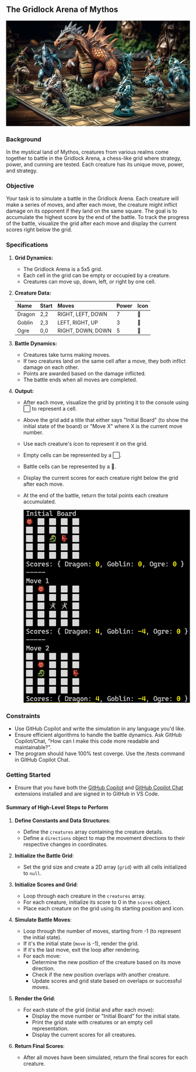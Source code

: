 ## The Gridlock Arena of Mythos

<picture>
   <img src="../../Images/mythos-arena-full.jpg" style="width: 830px" />
</picture>

### Background

In the mystical land of Mythos, creatures from various realms come together to battle in the Gridlock Arena, a chess-like grid where strategy, power, and cunning are tested. Each creature has its unique move, power, and strategy.

### Objective

Your task is to simulate a battle in the Gridlock Arena. Each creature will make a series of moves, and after each move, the creature might inflict damage on its opponent if they land on the same square. The goal is to accumulate the highest score by the end of the battle. To track the progress of the battle, visualize the grid after each move and display the current scores right below the grid.

### Specifications

1. **Grid Dynamics:**
    - The Gridlock Arena is a 5x5 grid.
    - Each cell in the grid can be empty or occupied by a creature.
    - Creatures can move up, down, left, or right by one cell.

2. **Creature Data:**

    | Name   | Start | Moves                | Power | Icon |
    |--------|-------|----------------------|-------|------|
    | Dragon | 2,2   | RIGHT, LEFT, DOWN    | 7     | 🐉   |
    | Goblin | 2,3   | LEFT, RIGHT, UP      | 3     | 👺   |
    | Ogre   | 0,0   | RIGHT, DOWN, DOWN    | 5     | 👹   |

3. **Battle Dynamics:**
    - Creatures take turns making moves.
    - If two creatures land on the same cell after a move, they both inflict damage on each other.
    - Points are awarded based on the damage inflicted.
    - The battle ends when all moves are completed.

4. **Output:**
    - After each move, visualize the grid by printing it to the console using ⬜️ to represent a cell. 
    - Above the grid add a title that either says "Initial Board" (to show the initial state of the board) or "Move X" where X is the current move number.
    - Use each creature's icon to represent it on the grid. 
    - Empty cells can be represented by a ⬜️.
    - Battle cells can be represented by a 🤺.
    - Display the current scores for each creature right below the grid after each move.
    - At the end of the battle, return the total points each creature accumulated.

      
      <picture>
         <img src="../../Images/mythos-board-example.png">
      </picture>

### Constraints

- Use GitHub Copilot and write the simulation in any language you'd like.
- Ensure efficient algorithms to handle the battle dynamics. Ask GitHub Copilot/Chat, "How can I make this code more readable and maintainable?".
- The program should have 100% test coverge. Use the /tests command in GitHub Copilot Chat.

### Getting Started

- Ensure that you have both the [GitHub Copilot](https://marketplace.visualstudio.com/items?itemName=GitHub.copilot) and [GitHub Copilot Chat](https://marketplace.visualstudio.com/items?itemName=GitHub.copilot-chat) extensions installed and are signed in to GitHub in VS Code.

#### Summary of High-Level Steps to Perform

1. **Define Constants and Data Structures**:
   - Define the `creatures` array containing the creature details.
   - Define a `directions` object to map the movement directions to their respective changes in coordinates.

2. **Initialize the Battle Grid**:
   - Set the grid size and create a 2D array (`grid`) with all cells initialized to `null`.

3. **Initialize Scores and Grid**:
   - Loop through each creature in the `creatures` array.
   - For each creature, initialize its score to 0 in the `scores` object.
   - Place each creature on the grid using its starting position and icon.

4. **Simulate Battle Moves**:
   - Loop through the number of moves, starting from -1 (to represent the initial state).
   - If it's the initial state (`move` is -1), render the grid.
   - If it's the last move, exit the loop after rendering.
   - For each move:
     - Determine the new position of the creature based on its move direction.
     - Check if the new position overlaps with another creature.
     - Update scores and grid state based on overlaps or successful moves.

5. **Render the Grid**:
   - For each state of the grid (initial and after each move):
     - Display the move number or "Initial Board" for the initial state.
     - Print the grid state with creatures or an empty cell representation.
     - Display the current scores for all creatures.

6. **Return Final Scores**:
   - After all moves have been simulated, return the final scores for each creature. 


